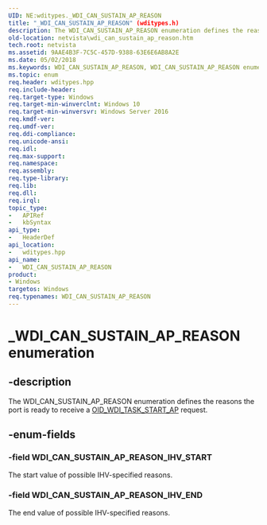 ```yaml
---
UID: NE:wditypes._WDI_CAN_SUSTAIN_AP_REASON
title: "_WDI_CAN_SUSTAIN_AP_REASON" (wditypes.h)
description: The WDI_CAN_SUSTAIN_AP_REASON enumeration defines the reasons the port is ready to receive a OID_WDI_TASK_START_AP request.
old-location: netvista\wdi_can_sustain_ap_reason.htm
tech.root: netvista
ms.assetid: 9AAE4B3F-7C5C-457D-9388-63E6E6AB8A2E
ms.date: 05/02/2018
ms.keywords: WDI_CAN_SUSTAIN_AP_REASON, WDI_CAN_SUSTAIN_AP_REASON enumeration [Network Drivers Starting with Windows Vista], WDI_CAN_SUSTAIN_AP_REASON_IHV_END, WDI_CAN_SUSTAIN_AP_REASON_IHV_START, _WDI_CAN_SUSTAIN_AP_REASON, netvista.wdi_can_sustain_ap_reason, wditypes/WDI_CAN_SUSTAIN_AP_REASON, wditypes/WDI_CAN_SUSTAIN_AP_REASON_IHV_END, wditypes/WDI_CAN_SUSTAIN_AP_REASON_IHV_START
ms.topic: enum
req.header: wditypes.hpp
req.include-header: 
req.target-type: Windows
req.target-min-winverclnt: Windows 10
req.target-min-winversvr: Windows Server 2016
req.kmdf-ver: 
req.umdf-ver: 
req.ddi-compliance: 
req.unicode-ansi: 
req.idl: 
req.max-support: 
req.namespace: 
req.assembly: 
req.type-library: 
req.lib: 
req.dll: 
req.irql: 
topic_type:
-	APIRef
-	kbSyntax
api_type:
-	HeaderDef
api_location:
-	wditypes.hpp
api_name:
-	WDI_CAN_SUSTAIN_AP_REASON
product:
- Windows
targetos: Windows
req.typenames: WDI_CAN_SUSTAIN_AP_REASON
---
```


# _WDI_CAN_SUSTAIN_AP_REASON enumeration


## -description


The WDI_CAN_SUSTAIN_AP_REASON enumeration defines the reasons the port is ready to receive a <a href="https://msdn.microsoft.com/library/windows/hardware/dn925964">OID_WDI_TASK_START_AP</a> request.


## -enum-fields




### -field WDI_CAN_SUSTAIN_AP_REASON_IHV_START

The start value of possible IHV-specified reasons.


### -field WDI_CAN_SUSTAIN_AP_REASON_IHV_END

The end value of possible IHV-specified reasons.

